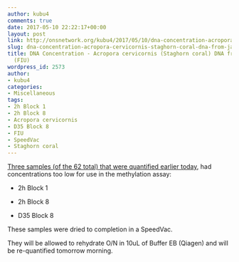 ```yaml
---
author: kubu4
comments: true
date: 2017-05-10 22:22:17+00:00
layout: post
link: http://onsnetwork.org/kubu4/2017/05/10/dna-concentration-acropora-cervicornis-staghorn-coral-dna-from-javier-casariego-fiu/
slug: dna-concentration-acropora-cervicornis-staghorn-coral-dna-from-javier-casariego-fiu
title: DNA Concentration - Acropora cervicornis (Staghorn coral) DNA from Javier Casariego
  (FIU)
wordpress_id: 2573
author:
- kubu4
categories:
- Miscellaneous
tags:
- 2h Block 1
- 2h Block 8
- Acropora cervicornis
- D35 Block 8
- FIU
- SpeedVac
- Staghorn coral
---
```


[Three samples (of the 62 total) that were quantified earlier today](http://onsnetwork.org/kubu4/2017/05/10/dna-quantification-acropora-cervicornis-staghorn-coral-dna-from-javier-casariego-fiu/), had concentrations too low for use in the methylation assay:




    
  * 2h Block 1

    
  * 2h Block 8

    
  * D35 Block 8



These samples were dried to completion in a SpeedVac.

They will be allowed to rehydrate O/N in 10uL of Buffer EB (Qiagen) and will be re-quantified tomorrow morning.

